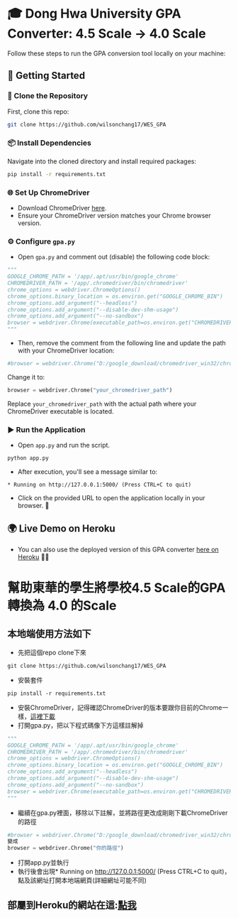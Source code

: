 # 🎓 Dong Hwa University GPA Converter: 4.5 Scale → 4.0 Scale

Follow these steps to run the GPA conversion tool locally on your machine:

## 🚀 Getting Started

### 📌 Clone the Repository
First, clone this repo:
```bash
git clone https://github.com/wilsonchang17/WES_GPA
```

### 📦 Install Dependencies
Navigate into the cloned directory and install required packages:
```bash
pip install -r requirements.txt
```

### 🌐 Set Up ChromeDriver
- Download ChromeDriver [here](https://chromedriver.chromium.org/).
- Ensure your ChromeDriver version matches your Chrome browser version.

### ⚙️ Configure `gpa.py`
- Open `gpa.py` and comment out (disable) the following code block:

```python
"""
GOOGLE_CHROME_PATH = '/app/.apt/usr/bin/google_chrome'
CHROMEDRIVER_PATH = '/app/.chromedriver/bin/chromedriver'
chrome_options = webdriver.ChromeOptions()
chrome_options.binary_location = os.environ.get("GOOGLE_CHROME_BIN")
chrome_options.add_argument("--headless")
chrome_options.add_argument("--disable-dev-shm-usage")
chrome_options.add_argument("--no-sandbox")
browser = webdriver.Chrome(executable_path=os.environ.get("CHROMEDRIVER_PATH"), chrome_options=chrome_options)
"""
```

- Then, remove the comment from the following line and update the path with your ChromeDriver location:

```python
#browser = webdriver.Chrome("D:/google_download/chromedriver_win32/chromedriver.exe")
```
Change it to:
```python
browser = webdriver.Chrome("your_chromedriver_path")
```

Replace `your_chromedriver_path` with the actual path where your ChromeDriver executable is located.

### ▶️ Run the Application
- Open `app.py` and run the script.
```bash
python app.py
```
- After execution, you'll see a message similar to:
```
* Running on http://127.0.0.1:5000/ (Press CTRL+C to quit)
```

- Click on the provided URL to open the application locally in your browser. 🌟

## 🌍 Live Demo on Heroku
- You can also use the deployed version of this GPA converter [here on Heroku](https://wesgpa.herokuapp.com/) 🚀✨



# 幫助東華的學生將學校4.5 Scale的GPA轉換為 4.0 的Scale
## 本地端使用方法如下
- 先把這個repo clone下來
```
git clone https://github.com/wilsonchang17/WES_GPA
```
- 安裝套件
```
pip install -r requirements.txt
```
- 安裝ChromeDriver，記得確認ChromeDriver的版本要跟你目前的Chrome一樣，[這裡下載](https://chromedriver.chromium.org/)
- 打開gpa.py，把以下程式碼像下方這樣註解掉
```python
"""
GOOGLE_CHROME_PATH = '/app/.apt/usr/bin/google_chrome'
CHROMEDRIVER_PATH = '/app/.chromedriver/bin/chromedriver'
chrome_options = webdriver.ChromeOptions()
chrome_options.binary_location = os.environ.get("GOOGLE_CHROME_BIN")
chrome_options.add_argument("--headless")
chrome_options.add_argument("--disable-dev-shm-usage")
chrome_options.add_argument("--no-sandbox")
browser = webdriver.Chrome(executable_path=os.environ.get("CHROMEDRIVER_PATH"), chrome_options=chrome_options)
"""
```
- 繼續在gpa.py裡面，移除以下註解，並將路徑更改成剛剛下載ChromeDriver的路徑
```python
#browser = webdriver.Chrome("D:/google_download/chromedriver_win32/chromedriver.exe")
變成
browser = webdriver.Chrome("你的路徑")
```
- 打開app.py並執行
- 執行後會出現* Running on http://127.0.0.1:5000/ (Press CTRL+C to quit)，點及該網址打開本地端網頁(詳細網址可能不同)
## 部屬到Heroku的網站在這:[點我](https://wesgpa.herokuapp.com/)
